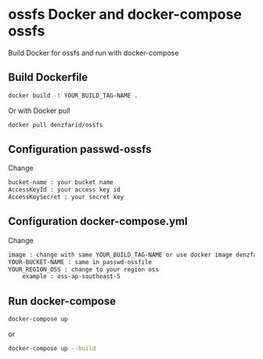 # ossfs Docker and docker-compose ossfs

Build Docker for ossfs and run with docker-compose

Build Dockerfile
----------------
```bash
docker build -t YOUR_BUILD_TAG-NAME .
```

Or with Docker pull
```bash
docker pull denzfarid/ossfs
```

Configuration passwd-ossfs
--------------------------
Change

```bash
bucket-name : your bucket name
AccessKeyId : your access key id
AccessKeySecret : your secret key
```

Configuration docker-compose.yml
---------------------------------
Change
```bash
image : change with same YOUR_BUILD_TAG-NAME or use docker image denzfarid/ossfs
YOUR-BUCKET-NAME : same in passwd-ossfile
YOUR_REGION_OSS : change to your region oss 
	example : oss-ap-southeast-5

```

Run docker-compose
------------------
```bash
docker-compose up
```
or

```bash
docker-compose up --build
```